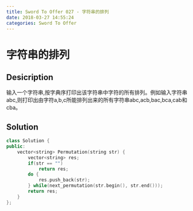 ```yaml
---
title: Sword To Offer 027 - 字符串的排列
date: 2018-03-27 14:55:24
categories: Sword To Offer
---
```

# 字符串的排列

<!--more-->

## Desicription

输入一个字符串,按字典序打印出该字符串中字符的所有排列。例如输入字符串abc,则打印出由字符a,b,c所能排列出来的所有字符串abc,acb,bac,bca,cab和cba。

## Solution

```cpp
class Solution {
public:
    vector<string> Permutation(string str) {
        vector<string> res;
        if(str == "")
            return res;
        do {
            res.push_back(str);
        } while(next_permutation(str.begin(), str.end()));
        return res;
    }
};
```